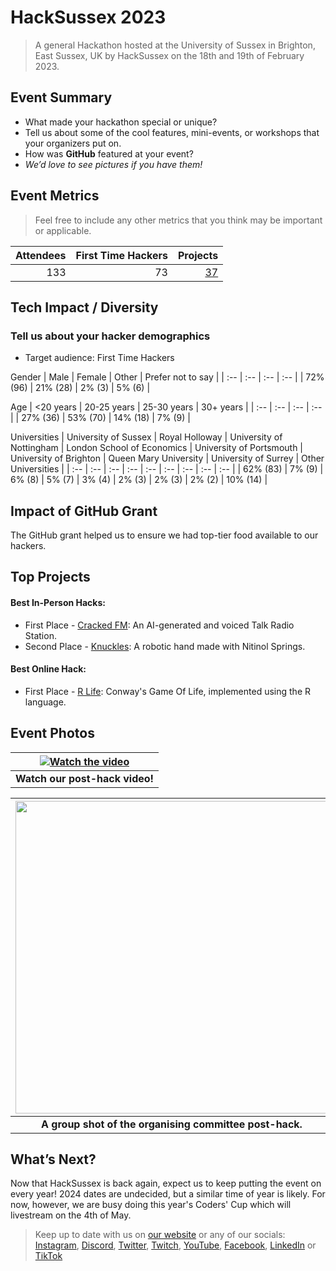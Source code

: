 # HackSussex 2023
> A general Hackathon hosted at the University of Sussex in Brighton, East Sussex, UK by HackSussex on the 18th and 19th of February 2023.

## Event Summary

- What made your hackathon special or unique? <br> 
- Tell us about some of the cool features, mini-events, or workshops that your organizers put on. <br>
- How was **GitHub** featured at your event? <br> 
- *We’d love to see pictures if you have them!* <br>

## Event Metrics 
> Feel free to include any other metrics that you think may be important or applicable. 

| Attendees |First Time Hackers| Projects|
|---------------:|--------------:|------------:|
|133|73|[37](https://hacksussex-2023.devpost.com/project-gallery)| 

## Tech Impact / Diversity 

### Tell us about your hacker demographics
 - Target audience: First Time Hackers <br> 
 
 Gender
 | Male | Female | Other | Prefer not to say |
 | :-- | :-- | :-- | :-- | 
 | 72% (96) | 21% (28) | 2% (3) | 5% (6) |
 
 Age
 | <20 years | 20-25 years | 25-30 years | 30+ years | 
 | :-- | :-- | :-- | :-- | 
 | 27% (36) | 53% (70) | 14% (18) | 7% (9) | 
 
 Universities
 | University of Sussex | Royal Holloway | University of Nottingham | London School of Economics | University of Portsmouth | University of Brighton | Queen Mary University | University of Surrey | Other Universities |
 | :-- | :-- | :-- | :-- | :-- | :-- | :-- | :-- | :-- |
 | 62% (83) | 7% (9) | 6% (8) | 5% (7) | 3% (4) | 2% (3) | 2% (3) | 2% (2) | 10% (14) |

## Impact of GitHub Grant

The GitHub grant helped us to ensure we had top-tier food available to our hackers.

## Top Projects

#### Best In-Person Hacks:
- First Place - [Cracked FM](https://devpost.com/software/crackedfm): An AI-generated and voiced Talk Radio Station.
- Second Place - [Knuckles](https://devpost.com/software/knuckles): A robotic hand made with Nitinol Springs.

#### Best Online Hack:
- First Place - [R Life](https://devpost.com/software/r-life): Conway's Game Of Life, implemented using the R language.

## Event Photos

| [![Watch the video](https://media.discordapp.net/attachments/567731857479827486/1100460312563556352/image.png?width=959&height=539)](https://www.youtube.com/watch?v=gmKBSb7kbTY) |
|:--:|
|<b> Watch our post-hack video! </b>|

| <img src="https://media.discordapp.net/attachments/567731857479827486/1100455968350933073/PXL_20230219_193345155.MP.jpg" width="500" height="auto"> |
|:--:|
| <b> A group shot of the organising committee post-hack. </b>|

## What’s Next?
Now that HackSussex is back again, expect us to keep putting the event on every year! 2024 dates are undecided, but a similar time of year is likely. For now, however, we are busy doing this year's Coders' Cup which will livestream on the 4th of May.</br>
> Keep up to date with us on [our website](https://hacksussex.com) or any of our socials: [Instagram](https://www.instagram.com/hacksussex/), [Discord](https://discord.gg/Uwsbxy8Bqf), [Twitter](https://twitter.com/hacksussex), [Twitch](https://www.twitch.tv/hacksussex), [YouTube](https://www.youtube.com/@HackSussex), [Facebook](https://www.facebook.com/hacksussex), [LinkedIn](https://www.linkedin.com/company/hacksussex) or [TikTok](https://www.tiktok.com/@hacksussex)
